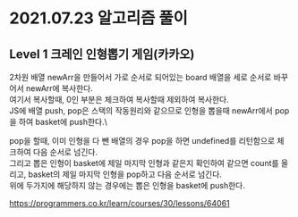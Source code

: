 # 2021.07.23 알고리즘 풀이

## Level 1 크레인 인형뽑기 게임(카카오)

2차원 배열 newArr을 만들어서 가로 순서로 되어있는 board 배열을 세로 순서로 바꾸어서 newArr에 복사한다.\
여기서 복사할때, 0인 부분은 체크하여 복사할때 제외하여 복사한다.\
JS에 배열 push, pop은 스택의 작동원리와 같으므로 인형을 뽑을때 newArr에서 pop을 하여 basket에 push한다.\

pop을 할때, 이미 인형을 다 뺀 배열의 경우 pop을 하면 undefined를 리턴함으로 체크하여 다음 순서로 넘긴다.\
그리고 뽑은 인형이 basket에 제일 마지막 인형과 같은지 확인하여 같으면 count를 올리고, basket의 제일 마지막 인형을 pop하고 다음 순서로 넘긴다.\
위에 두가지에 해당하지 않는 경우에는 뽑은 인형을 basket에 push한다.

https://programmers.co.kr/learn/courses/30/lessons/64061
